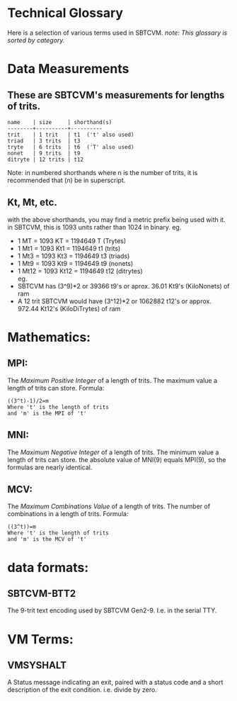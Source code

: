 # Technical Glossary
Here is a selection of various terms used in SBTCVM.
_note: This glossary is sorted by category._

# Data Measurements
## These are SBTCVM's measurements for lengths of trits.
	name    | size     | shorthand(s)
	--------+----------+----------
	trit    | 1 trit   | t1  ('t' also used)
	triad   | 3 trits  | t3
	tryte   | 6 trits  | t6  ('T' also used)
	nonet   | 9 trits  | t9
	ditryte | 12 trits | t12

Note: in numbered shorthands where n is the number of trits,
it is recommended that (n) be in superscript.

## Kt, Mt, etc.
with the above shorthands, you may find a metric prefix being used with it.
in SBTCVM, this is 1093 units rather than 1024 in binary. eg.
- 1 MT = 1093 KT = 1194649 T (Trytes)
- 1 Mt1 = 1093 Kt1 = 1194649 t1 (trits)
- 1 Mt3 = 1093 Kt3 = 1194649 t3 (triads)
- 1 Mt9 = 1093 Kt9 = 1194649 t9 (nonets)
- 1 Mt12 = 1093 Kt12 = 1194649 t12 (ditrytes)    
eg.    
- SBTCVM has (3^9)*2 or 39366 t9's or aprox. 36.01 Kt9's (KiloNonets) of ram
- A 12 trit SBTCVM would have (3^12)*2 or 1062882 t12's or approx. 972.44 Kt12's (KiloDiTrytes) of ram

# Mathematics:

## MPI:
The _Maximum Positive Integer_ of a length of trits.
The maximum value a length of trits can store. Formula:

	((3^t)-1)/2=m         
	Where 't' is the length of trits         
	and 'm' is the MPI of 't'        

## MNI:
The _Maximum Negative Integer_ of a length of trits.
The minimum value a length of trits can store.
the absolute value of MNI(9) equals MPI(9),
so the formulas are nearly identical.

## MCV:
The _Maximum Combinations Value_ of a length of trits.
The number of combinations in a length of trits. Formula:

	((3^t))=m       
	Where 't' is the length of trits      
	and 'm' is the MCV of 't'       


# data formats:
## SBTCVM-BTT2
The 9-trit text encoding used by SBTCVM Gen2-9. I.e. in the serial TTY.


# VM Terms:
## VMSYSHALT
A Status message indicating an exit, paired with a status code and a short
description of the exit condition. i.e. divide by zero.